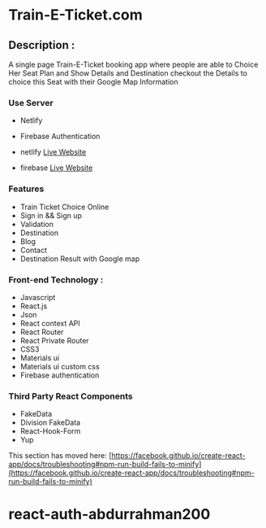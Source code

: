 # Train-E-Ticket.com 

## Description :
A single page Train-E-Ticket booking app where people are able to Choice Her Seat Plan and  Show Details and  Destination checkout the Details to choice this Seat  with their Google Map Information

### Use Server 
* Netlify
* Firebase Authentication

* netlify [Live Website](https://train-e-ticket.netlify.app/)
* firebase [Live Website](https://train-e-ticket.netlify.app/) 

### Features
* Train Ticket Choice Online
* Sign in && Sign up
* Validation 
* Destination
* Blog 
* Contact 
* Destination Result with Google map

### Front-end Technology :
* Javascript
* React.js
* Json
* React context API
* React Router
* React Private Router
* CSS3
* Materials ui
* Materials ui custom css
* Firebase authentication

### Third Party React Components
* FakeData
* Division FakeData
* React-Hook-Form
* Yup


This section has moved here: [https://facebook.github.io/create-react-app/docs/troubleshooting#npm-run-build-fails-to-minify](https://facebook.github.io/create-react-app/docs/troubleshooting#npm-run-build-fails-to-minify)
# react-auth-abdurrahman200
